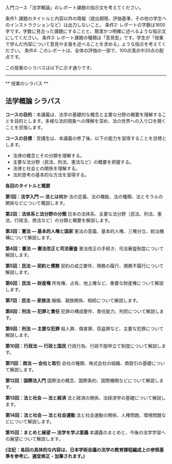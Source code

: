 入門コース「法学概論」のレポート課題の指示文を考えてください。

条件1: 課題のタイトルと内容以外の情報（提出期限、評価基準、その他の学生へのインストラクションなど）は出力しないこと。
条件2: レポートの字数は1600字です。字数に見合った課題にすることと、簡潔かつ明確に述べるような指示文にしてください。
条件3: レポート課題の種類は「意見型」です。学生が「授業で学んだ内容について意見や主張を述べることを求める」ような指示を考えてください。
条件4: このレポートは、全体の評価の一部で、100点満点中20点の配点です。

この授業のシラバスは以下に示す通りです。

---------------------------------------
** 授業のシラバス **
## 法学概論 シラバス

**コースの目的**：本講義は、法学の基礎的な概念と主要な分野の概要を理解することを目的とします。多様な法的現象への理解を深め、法の世界への入り口を開くことを目指します。

**コースの目標**：受講生は、本講義の修了後、以下の能力を習得することを目標とします。
* 法律の概念とその分類を理解する。
* 主要な法分野（民法、刑法、憲法など）の概要を把握する。
* 法律と社会との関係を理解する。
* 法的思考の基本的な方法を習得する。


**各回のタイトルと概要**

**第1回：法学入門 ― 法とは何か**
法の定義、法の機能、法の種類、法とモラルの関係などについて概説します。

**第2回：法体系と法分野の分類**
日本の法体系、主要な法分野（民法、刑法、憲法、行政法、商法など）の分類と概要を解説します。

**第3回：憲法 ― 基本的人権と国家**
憲法の意義、基本的人権、三権分立、統治機構について解説します。

**第4回：憲法 ― 憲法改正と司法審査**
憲法改正の手続き、司法審査制度について解説します。

**第5回：民法 ― 契約と債務**
契約の成立要件、債務の履行、債務不履行について解説します。

**第6回：民法 ― 財産権**
所有権、占有、地上権など、重要な財産権について解説します。

**第7回：民法 ― 家族法**
婚姻、親族関係、相続について解説します。

**第8回：刑法 ― 犯罪と責任**
犯罪の構成要件、責任能力、刑罰について解説します。

**第9回：刑法 ― 主要な犯罪**
殺人罪、傷害罪、窃盗罪など、主要な犯罪について解説します。

**第10回：行政法 ― 行政と国民**
行政行為、行政不服申立て制度について解説します。

**第11回：商法 ― 会社と取引**
会社の種類、株式会社の組織、商取引の基礎について解説します。

**第12回：国際法入門**
国際法の概念、国際条約、国際機関などについて解説します。

**第13回：法と社会 ― 法と経済**
法と経済の関係、法経済学の基礎について解説します。

**第14回：法と社会 ― 法と社会運動**
法と社会運動の関係、人権問題、環境問題などについて解説します。

**第15回：まとめと展望 ― 法学を学ぶ意義**
本講義のまとめと、今後の法学学習への展望について解説します。


**(注記：各回の具体的な内容は、日本学術会議の法学の教育課程編成上の参照基準を参考に、適宜修正・加筆されます。)**
